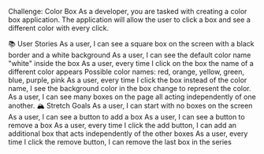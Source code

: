 Challenge: Color Box
As a developer, you are tasked with creating a color box application. The application will allow the user to click a box and see a different color with every click.

📚 User Stories
As a user, I can see a square box on the screen with a black border and a white background
As a user, I can see the default color name "white" inside the box
As a user, every time I click on the box the name of a different color appears
Possible color names: red, orange, yellow, green, blue, purple, pink
As a user, every time I click the box instead of the color name, I see the background color in the box change to represent the color.
As a user, I can see many boxes on the page all acting independently of one another.
🏔 Stretch Goals
As a user, I can start with no boxes on the screen
As a user, I can see a button to add a box
As a user, I can see a button to remove a box
As a user, every time I click the add button, I can add an additional box that acts independently of the other boxes
As a user, every time I click the remove button, I can remove the last box in the series